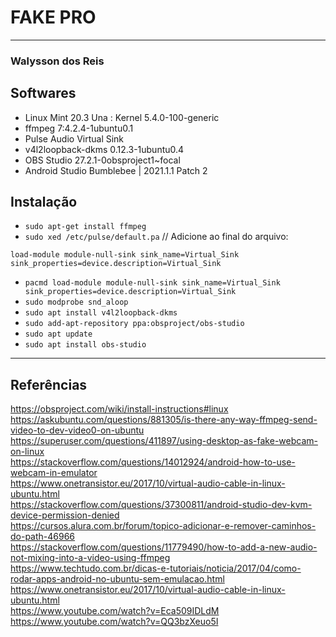 # FAKE PRO
---
### Walysson dos Reis
## Softwares 

* Linux Mint 20.3 Una : Kernel 5.4.0-100-generic
* ffmpeg 7:4.2.4-1ubuntu0.1
* Pulse Audio Virtual Sink
* v4l2loopback-dkms 0.12.3-1ubuntu0.4
* OBS Studio 27.2.1-0obsproject1~focal
* Android Studio Bumblebee | 2021.1.1 Patch 2

## Instalação
* `sudo apt-get install ffmpeg`  
* `sudo xed /etc/pulse/default.pa` // Adicione ao final do arquivo:
~~~
load-module module-null-sink sink_name=Virtual_Sink sink_properties=device.description=Virtual_Sink
~~~
* `pacmd load-module module-null-sink sink_name=Virtual_Sink sink_properties=device.description=Virtual_Sink`
* `sudo modprobe snd_aloop`
* `sudo apt install v4l2loopback-dkms`
* `sudo add-apt-repository ppa:obsproject/obs-studio`
* `sudo apt update`
* `sudo apt install obs-studio`

--------
## Referências
https://obsproject.com/wiki/install-instructions#linux  
https://askubuntu.com/questions/881305/is-there-any-way-ffmpeg-send-video-to-dev-video0-on-ubuntu  
https://superuser.com/questions/411897/using-desktop-as-fake-webcam-on-linux  
https://stackoverflow.com/questions/14012924/android-how-to-use-webcam-in-emulator  
https://www.onetransistor.eu/2017/10/virtual-audio-cable-in-linux-ubuntu.html  
https://stackoverflow.com/questions/37300811/android-studio-dev-kvm-device-permission-denied  
https://cursos.alura.com.br/forum/topico-adicionar-e-remover-caminhos-do-path-46966  
https://stackoverflow.com/questions/11779490/how-to-add-a-new-audio-not-mixing-into-a-video-using-ffmpeg  
https://www.techtudo.com.br/dicas-e-tutoriais/noticia/2017/04/como-rodar-apps-android-no-ubuntu-sem-emulacao.html  
https://www.onetransistor.eu/2017/10/virtual-audio-cable-in-linux-ubuntu.html  
https://www.youtube.com/watch?v=Eca509IDLdM  
https://www.youtube.com/watch?v=QQ3bzXeuo5I  

